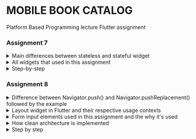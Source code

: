 # **MOBILE BOOK CATALOG**

Platform Based Programming lecture Flutter assignment

### Assignment 7

<details>
<summary>Main differences between stateless and stateful widget</summary>

- **Stateful widget** : dynamic and usually used for mutable state like data changes or content that react to user interaction, flexible for dynamic data but less efficient since it requires state management, example of dynamic contents are forms and pages that display dynamic data.

- **Stateless widget** : static and doesn't hold mutable state, new instance is needed when update wanted, more efficient because it doesn't maintain state, example of static contents that doesn't change are icons and labels.
    
</details>

<details>
<summary>All widgets that used in this assignment</summary>
    
- **AppBar** : bar on the top of the screen to show title of the application
- **BookCard** : stateless custom widget to display book items
- **InkWell** : widget to make the area interactive and responsive, in this assignment is to react and show snackbar when the bookcard tapped
- **SnackBar** : pop up temporary message on the bottom of the screen when bookcard is tapped
- **SingleChildScrollView** : wrap content and make it into a single widget that can be scrolled
- **Scaffold** : basic Material Design visual layout structure and provide API for showing snackbars
- **Material** : provides Material Design visual structure to give visual style for the app
</details>

<details>
<summary>Step-by-step</summary>
    
1. Make new flutter project by running `flutter create book_catalog`
2. Make `menu.dart` inside `book_catalog/lib` then add `import 'package:flutter/material.dart';` to use Flutter Material widget
3. Delete `MyHomePage` class and `_MyHomePageState` class in `main.dart` then import `import 'package:book_catalog/menu.dart';` to import MyHomePage class from `menu.dart`
4. Change scheme color to `Colors.teal.shade700` to change application theme color
5. Replace `home: const MyHomePage(title: 'Flutter Demo Home Page'),` with `home: MyHomePage(),`
6. Add ShopItem class to define type of name and icon of item
    ```
    class ShopItem {
      final String name;
      final IconData icon;

      ShopItem(this.name, this.icon);
    }
    ```
7. Make MyHomePage class extending StatelessWidget
8. Add this following code to add items with names and icons defined
    ```
    final List<ShopItem> items = [
      ShopItem("Lihat Item", Icons.checklist),
      ShopItem("Tambah Item", Icons.add_shopping_cart),
      ShopItem("Logout", Icons.logout),
    ];
    ```
9. Then overwrite the Widget build to return appbar, title, and items' cards
10. Make `ShopCard` class extending `StatelessWidget` to define the snackbar when the card tapped
11. Change the styling of appbar, card, and text color
</details>

### Assignment 8

<details>
<summary>Difference between Navigator.push() and Navigator.pushReplacement() followed by the example</summary>
    
- **`Navigator.push()`**
Switch screen to new route and adding the new page to stack of routes managed by Navigator. By adding to the stack, user can navigate back to the previous page using back button, for example:
    
    ```
    Navigator.push(context, MaterialPageRoute(builder: (context) => const BookFormPage()));
    ```

    In this assignment, `Navigator.push()` is used on the list tile of left drawer to switch to form page. It's used so the user can switch back to the Home Page by using back button instead of quitting the application.

- **`Navigator.pushReplacement()`**
Switch screen to new route and replace the current route on the stack with the new route. By replacing the route, user can't navigate back to the previous page, for example:

    ```
    Navigator.pushReplacement(
                  context,
                  MaterialPageRoute(
                    builder: (context) => MyHomePage(),
                  ));
    ```

    In the list tile of left drawer, `Navigator.pushReplacement()` is used for Home page menu to prevent navigating back to other screens and make sure the Home Page is the main screen of user. It also makes the user experience and application flow better. For example, by navigating from Book Form page to Home Page by the drawer then navigating back, the screen shows up Home Page with the drawer opened instead of the Book Form page.
</details>
    
<details>
<summary>Layout widget in Flutter and their respective usage contexts</summary>
    
1. **Container** : contain other widgets and where to apply styling properties such as padding, margin, etc. It's used to wrap individual widgets with it's own layout behavior. Container is also usually used to create more complex layout containing widgets with decoration.
2. **Column** : widget that displays it's children in a single vertical array. It's usually used to create vertical lists or menus.
3. **GridView** : widget that creates a scrollable 2D arrays of widgets. It's used to diplay grid of items, in this assignment it's used to display cards.
4. **ListView** : provide scrollable list of widget arranged linearly. Used to display large number of children that might not fit the screen for example a menu with lots of products.
5. **Expanded** : widget that expands a child of widget (Row, Column, Flex) so that the child take up the remaining available space. Used to create flexible layouts and distribute available space among multiple child widgets.
6. **Stack** : widget that allows overlaying multiple widgets on top of each other. Used to create complex layouts where widgets or UI need to be positioned relative to one another.
7. **Row** : widget that displays it's children in a single horizontal array. Usually used to create horizontal lists or navigatior bar.
</details>
    
<details>
<summary>Form input elements used in this assignment and the why it's used</summary> 

1. **TextFormField** : associated to each input form field and capture input of name, amount, and description. TextFormField is also followed by `decoration` to show message of expected input, `onChanged` to update input changed, and `validator` to show message when input is invalid.
2. **ElevatedButton** : used to validate input, reset form, save input, and return AlertDialog.
3. **AlertDialog** : used to display the form data by pop-up dialog and show data inputted.
</details>
    
<details>
<summary>How clean architecture is implemented</summary>

- Clean architecture is done by doing separation of concerns and organizing codebase in layers. Generally, it's implemented by identifying layers, defining dependencies between layers, separating UI and business logic, writing unit test, implementing use case, etc. In this assignment, simple clean architecture implemented with the use of `screens` and `widgets` directories. `screens` directory is used to organize dart file of application pages while `widgets` is to organize file of shop cards and left drawer. Cleaner architecture makes it easier to test, modify, and manage application.
    
</details>    

<details>
<summary>Step by step</summary>
    
1. Create `left_drawer.dart` then make `LeftDrawer` class extending StatelessWidget
2. Add `ListTile` of `Halaman Utama` and `Tambah Produk` in `LeftDrawer` routing
3. Add drawer header in `LeftDrawer` class then decorate the text with aligment and style
4. import drawer widget in `menu.dart` then add the drawer in widget build by `drawer: const LeftDrawer()`
5. Create new `book_form.dart` then make `ShopFormPage` and `_ShopFormPageState` class
6. Make appbar of form page, import drawer page then add the drawer on widget build
7. Make `_formKey` variable as a handler of form state, validation, and storage then add it on form body
8. Create `_name`, `_price`, and `_description` variables to store input from each field
9. Create `Column` widget as a child and 3 `TextFormField` widget of name, amount, and description input wrapped in `Padding` as the child of `Column`
10. Add `onChanged` to get input changes and `validator` to show message if the input is invalid for each input form
11. Create `ElevatedButton` in `Padding` in `Align` added with style of button color, onPressed to validate input, and text to show the button text
12. Add `AlertDialog()` in `showDialog()` if the input is valid in onPressed to display name, amount, and description inputted by user when the user click the button
13. Add route to BookFormPage with `Navigator.push()` in `Tambah Produk` of the left drawer and onTap of shop card by checking if the card name is `Tambah Buku`
14. Redesign the application by changing icon and background colors
15. Refactor the file by moving `book_form.dart` and `menu.dart` to `screens` directory, create `shop_card.dart` in `widgets` directory and move `ShopItem` and `ShopCard` class to it
16. Accomplish bonus by making Book model in `book_model.dart` inside `models` directory and create `daftar_buku.dart` inside `screens` directory
17. In `daftar_buku.dart`, create `BookListPage` class that return ListTile of text of book name, amount, and description (for this assignment, the books are still static defined when routing to daftar buku page)
18. Add `Daftar Buku` ListTile inside left drawer widget and add routing to daftar buku page inside the list tile and `Lihat Buku` shop card
</details>